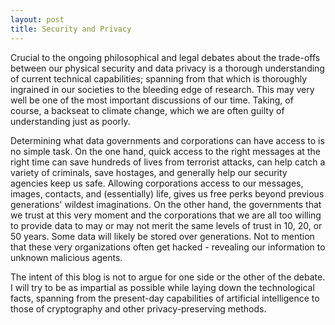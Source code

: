 ```yaml
---
layout: post
title: Security and Privacy
---
```


Crucial to the ongoing philosophical and legal debates about the trade-offs between our physical security and data privacy 
is a thorough understanding of current technical capabilities; spanning from that which is thoroughly ingrained in our 
societies to the bleeding edge of research. This may very well be one of the most important discussions of our time.
Taking, of course, a backseat to climate change, which we are often guilty of understanding just as poorly.

Determining what data governments and corporations can have access to is no simple task.
On the one hand, quick access to the right messages at the right time can save hundreds of lives from terrorist attacks,
can help catch a variety of criminals, save hostages, and generally help our security agencies keep us safe.
Allowing corporations access to our messages, images, contacts, and (essentially) life, gives us free perks beyond 
previous generations' wildest imaginations.
On the other hand, the governments that we trust at this very moment and the corporations that we are all too willing to 
provide data to may or may not merit the same levels of trust in 10, 20, or 50 years. Some data will likely be stored over generations.
Not to mention that these very organizations often get hacked - revealing our information to unknown malicious agents.

The intent of this blog is not to argue for one side or the other of the debate. I will try to be as impartial as possible
while laying down the technological facts, spanning from the present-day capabilities of artificial intelligence to those of cryptography
and other privacy-preserving methods.

